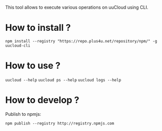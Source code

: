 This tool allows to execute various operations on uuCloud using CLI.

# How to install ?

`npm install --registry "https://repo.plus4u.net/repository/npm/" -g uucloud-cli`

# How to use ?

`uucloud --help`
`uucloud ps --help`
`uucloud logs --help` 

# How to develop ?

Publish to npmjs: 

`npm publish --registry http://registry.npmjs.com`
